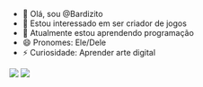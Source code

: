 - 👋 Olá, sou @Bardizito
- 👀 Estou interessado em ser criador de jogos
- 🌱 Atualmente estou aprendendo programação
- 😄 Pronomes: Ele/Dele
- ⚡ Curiosidade: Aprender arte digital

![](https://www.icegif.com/wp-content/uploads/2023/07/icegif-541.gif)
![](https://www.icegif.com/wp-content/uploads/2023/07/icegif-539.gif)
